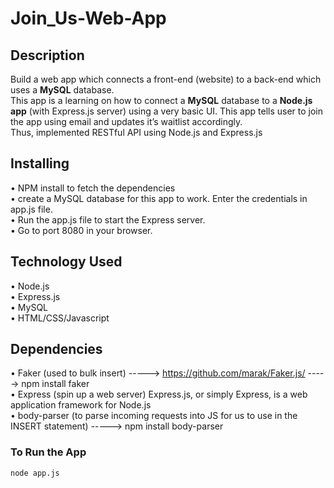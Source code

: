 # Join_Us-Web-App
## Description
Build a web app which connects a front-end (website) to a back-end which uses a <strong>MySQL</strong> database.<br>
This app is a learning on how to connect a <strong>MySQL</strong> database to a <strong>Node.js app</strong> (with Express.js server) using a very basic UI. This app tells user to join the app using email and updates it’s waitlist accordingly.
<br>Thus, implemented RESTful API using Node.js and Express.js

## Installing
•	NPM install to fetch the dependencies\
•	create a MySQL database for this app to work. Enter the credentials in app.js file.\
•	Run the app.js file to start the Express server.\
•	Go to port 8080 in your browser.
<br>

## Technology Used
•	Node.js\
•	Express.js\
•	MySQL\
•	HTML/CSS/Javascript



## Dependencies
•	Faker (used to bulk insert) -----> https://github.com/marak/Faker.js/ -----> npm install faker\
•	Express (spin up a web server) Express.js, or simply Express, is a web application framework for Node.js\
•	body-parser (to parse incoming requests into JS for us to use in the INSERT statement) -----> npm install body-parser


### To Run the App
```html
node app.js
```

